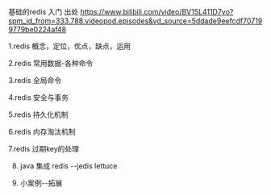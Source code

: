 基础的redis 入门 出处 https://www.bilibili.com/video/BV15L411D7yo?spm_id_from=333.788.videopod.episodes&vd_source=5ddade9eefcdf707199779be0224af48

1.redis 概念，定位，优点，缺点，运用

2.redis 常用数据-各种命令

3.redis 全局命令

4.redis 安全与事务

5.redis 持久化机制

6.redis 内存淘汰机制

7.redis 过期key的处理

8. java 集成 redis --jedis lettuce

9. 小案例--拓展
